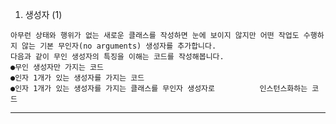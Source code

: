 1. 생성자 (1)

```
아무런 상태와 행위가 없는 새로운 클래스를 작성하면 눈에 보이지 않지만 어떤 작업도 수행하지 않는 기본 무인자(no arguments) 생성자를 추가합니다.
다음과 같이 무인 생성자의 특징을 이해는 코드를 작성해봅니다.
●무인 생성자만 가지는 코드
●인자 1개가 있는 생성자를 가지는 코드
●인자 1개가 있는 생성자를 가지는 클래스를 무인자 생성자로          인스턴스화하는 코드

```
--------------------------------------------------

